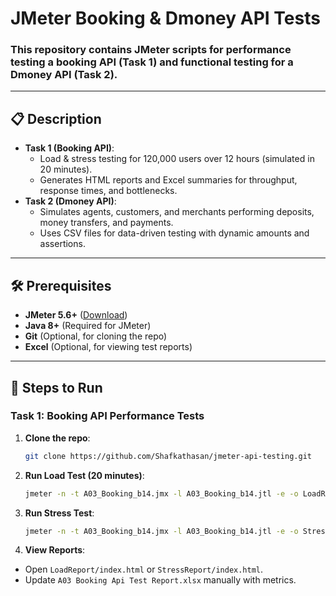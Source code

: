 # JMeter Booking & Dmoney API Tests

### This repository contains JMeter scripts for performance testing a booking API (Task 1) and functional testing for a Dmoney API (Task 2).

---

## 📋 Description

- **Task 1 (Booking API)**:
  - Load & stress testing for 120,000 users over 12 hours (simulated in 20 minutes).
  - Generates HTML reports and Excel summaries for throughput, response times, and bottlenecks.
- **Task 2 (Dmoney API)**:
  - Simulates agents, customers, and merchants performing deposits, money transfers, and payments.
  - Uses CSV files for data-driven testing with dynamic amounts and assertions.

---

## 🛠 Prerequisites

- **JMeter 5.6+** ([Download](https://jmeter.apache.org/download_jmeter.cgi))
- **Java 8+** (Required for JMeter)
- **Git** (Optional, for cloning the repo)
- **Excel** (Optional, for viewing test reports)

---

## 🚀 Steps to Run

### **Task 1: Booking API Performance Tests**

1. **Clone the repo**:

   ```bash
   git clone https://github.com/Shafkathasan/jmeter-api-testing.git
   ```

2. **Run Load Test (20 minutes)**:

   ```bash
   jmeter -n -t A03_Booking_b14.jmx -l A03_Booking_b14.jtl -e -o LoadReport
   ```

3. **Run Stress Test**:
   ```bash
   jmeter -n -t A03_Booking_b14.jmx -l A03_Booking_b14.jtl -e -o StressReport
   ```
4. **View Reports**:

- Open `LoadReport/index.html` or `StressReport/index.html`.
- Update `A03 Booking Api Test Report.xlsx` manually with metrics.
